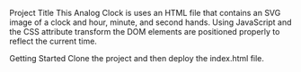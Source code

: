 Project Title
This Analog Clock is uses an HTML file that contains an SVG image of a clock and hour, minute, and second hands.   Using JavaScript and the CSS attribute transform the DOM elements are positioned properly to reflect the current time. 


Getting Started
Clone the project and then deploy the index.html file. 

